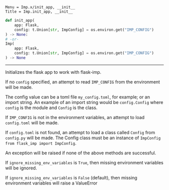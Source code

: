 ```
Menu = Imp.x/init_app, __init__
Title = Imp.init_app, __init__
```

```python
def init_app(
    app: Flask,
    config: t.Union[str, ImpConfig] = os.environ.get("IMP_CONFIG")
) -> None:
# -or- 
Imp(
    app: Flask,
    config: t.Union[str, ImpConfig] = os.environ.get("IMP_CONFIG")
) -> None
```

---

Initializes the flask app to work with flask-imp.

If no `config` specified, an attempt to read `IMP_CONFIG` from the environment will be made.

The config value can be a toml file `my_config.toml`, for example; or an import string. An example
of an import string would be `config.Config` where `config` is the module and `Config` is the class.

If `IMP_CONFIG` is not in the environment variables, an attempt to load `config.toml` will be made. 

If `config.toml` is not found, an attempt to load a class called `Config` from `config.py` will be made. 
The Config class must be an instance of `ImpConfig` `from flask_imp import ImpConfig`.

An exception will be raised if none of the above methods are successful.

If `ignore_missing_env_variables` is `True`, then missing environment variables will be ignored.

If `ignore_missing_env_variables` is `False` (default), then missing environment variables will raise a ValueError

